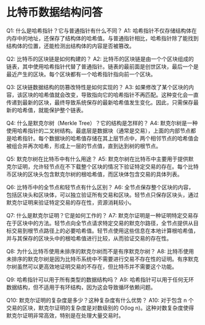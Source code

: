 # 比特币数据结构问答

Q1: 什么是哈希指针？它与普通指针有什么不同？
A1: 哈希指针不仅存储结构体在内存中的地址，还保存了结构体的哈希值。与普通指针相比，哈希指针除了能找到结构体的位置，还能检测出结构体的内容是否被篡改。

Q2: 比特币的区块链是如何构建的？
A2: 比特币的区块链是由一个个区块组成的链表，其中使用哈希指针代替了普通指针。链表的最前面是创世区块，最后一个是最近产生的区块。每个区块都有一个哈希指针指向前一个区块。

Q3: 区块链数据结构的防篡改特性是如何实现的？
A3: 如果修改了某个区块的内容，该区块的哈希值就会改变，导致指向它的哈希指针不再匹配。这种变化会一直传递到最新的区块，最终导致系统保存的最新哈希值发生变化。因此，只需保存最新的哈希值，就能保护整个链表。

Q4: 什么是默克尔树（Merkle Tree）？它的结构是怎样的？
A4: 默克尔树是一种使用哈希指针的二叉树结构。最底层是数据块（通常是交易），上面的内部节点都是哈希指针。每个数据块的哈希值存储在其上层节点中，两个相邻节点的哈希值会被组合并再次哈希，形成上一层的节点值，直到达到树的根节点。

Q5: 默克尔树在比特币中有什么用途？
A5: 默克尔树在比特币中主要用于提供默克尔证明，允许轻节点在不下载整个区块的情况下验证特定交易的存在。每个比特币区块的区块头包含默克尔树的根哈希值，而区块体包含交易的具体列表。

Q6: 比特币中的全节点和轻节点有什么区别？
A6: 全节点保存整个区块的内容，包括区块头和区块体，可以独立验证所有交易和区块。轻节点只保存区块头，通过默克尔证明来验证特定交易的存在性，资源消耗较小。

Q7: 什么是默克尔证明？它是如何工作的？
A7: 默克尔证明是一种证明特定交易存在于区块中的方法。轻节点向全节点请求特定交易的默克尔路径，全节点提供从目标交易到根节点路径上的必要哈希值。轻节点使用这些信息在本地计算根哈希值，并与其保存的区块头中的根哈希值进行比较，从而验证交易的存在性。

Q8: 为什么比特币使用未排序的默克尔树而不是有序默克尔树？
A8: 比特币使用未排序的默克尔树是因为比特币系统中不需要进行交易不存在性的证明。有序默克尔树虽然可以更高效地证明交易的不存在，但比特币并不需要这个功能。

Q9: 哈希指针可以用于所有类型的数据结构吗？
A9: 哈希指针可以用于任何无环数据结构，但不适用于有环结构，因为这会导致循环依赖问题。

Q10: 默克尔证明的复杂度是多少？这种复杂度有什么优势？
A10: 对于包含 n 个交易的区块，默克尔证明的复杂度是对数级别的 O(log n)。这种对数复杂度使得默克尔证明非常高效，特别是在处理大量交易时。
